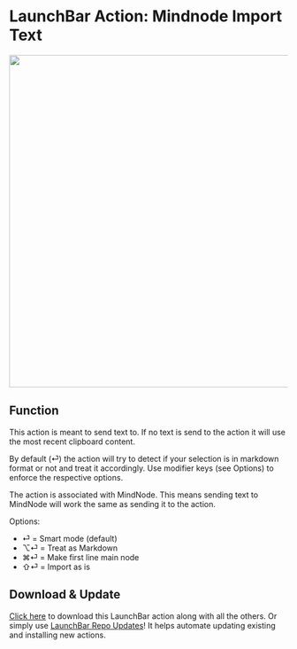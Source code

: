 # LaunchBar Action: Mindnode Import Text

<img src="mindnodeImport.gif" width="600"/>

## Function
This action is meant to send text to. If no text is send to the action it will use the most recent clipboard content. 

By default (⏎) the action will try to detect if your selection is in markdown format or not and treat it accordingly. Use modifier keys (see Options) to enforce the respective options. 

The action is associated with MindNode. This means sending text to MindNode will work the same as sending it to the action.

Options:

- ⏎ = Smart mode (default)
- ⌥⏎ = Treat as Markdown
- ⌘⏎ = Make first line main node
- ⇧⏎ = Import as is


## Download & Update

[Click here](https://github.com/Ptujec/LaunchBar/archive/refs/heads/master.zip) to download this LaunchBar action along with all the others. Or simply use [LaunchBar Repo Updates](https://github.com/Ptujec/LaunchBar/tree/master/LB-Repo-Updates#launchbar-repo-updates-action)! It helps automate updating existing and installing new actions.   
